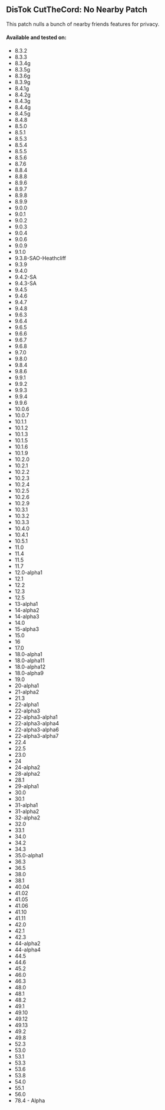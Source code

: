 ## DisTok CutTheCord: No Nearby Patch

This patch nulls a bunch of nearby friends features for privacy.

#### Available and tested on:
- 8.3.2
- 8.3.3
- 8.3.4g
- 8.3.5g
- 8.3.6g
- 8.3.9g
- 8.4.1g
- 8.4.2g
- 8.4.3g
- 8.4.4g
- 8.4.5g
- 8.4.8
- 8.5.0
- 8.5.1
- 8.5.3
- 8.5.4
- 8.5.5
- 8.5.6
- 8.7.6
- 8.8.4
- 8.8.8
- 8.9.6
- 8.9.7
- 8.9.8
- 8.9.9
- 9.0.0
- 9.0.1
- 9.0.2
- 9.0.3
- 9.0.4
- 9.0.6
- 9.0.9
- 9.1.0
- 9.3.8-SAO-Heathcliff
- 9.3.9
- 9.4.0
- 9.4.2-SA
- 9.4.3-SA
- 9.4.5
- 9.4.6
- 9.4.7
- 9.4.8
- 9.6.3
- 9.6.4
- 9.6.5
- 9.6.6
- 9.6.7
- 9.6.8
- 9.7.0
- 9.8.0
- 9.8.4
- 9.8.6
- 9.9.1
- 9.9.2
- 9.9.3
- 9.9.4
- 9.9.6
- 10.0.6
- 10.0.7
- 10.1.1
- 10.1.2
- 10.1.3
- 10.1.5
- 10.1.6
- 10.1.9
- 10.2.0
- 10.2.1
- 10.2.2
- 10.2.3
- 10.2.4
- 10.2.5
- 10.2.6
- 10.2.9
- 10.3.1
- 10.3.2
- 10.3.3
- 10.4.0
- 10.4.1
- 10.5.1
- 11.0
- 11.4
- 11.5
- 11.7
- 12.0-alpha1
- 12.1
- 12.2
- 12.3
- 12.5
- 13-alpha1
- 14-alpha2
- 14-alpha3
- 14.0
- 15-alpha3
- 15.0
- 16
- 17.0
- 18.0-alpha1
- 18.0-alpha11
- 18.0-alpha12
- 18.0-alpha9
- 19.0
- 20-alpha1
- 21-alpha2
- 21.3
- 22-alpha1
- 22-alpha3
- 22-alpha3-alpha1
- 22-alpha3-alpha4
- 22-alpha3-alpha6
- 22-alpha3-alpha7
- 22.4
- 22.5
- 23.0
- 24
- 24-alpha2
- 28-alpha2
- 28.1
- 29-alpha1
- 30.0
- 30.1
- 31-alpha1
- 31-alpha2
- 32-alpha2
- 32.0
- 33.1
- 34.0
- 34.2
- 34.3
- 35.0-alpha1
- 36.3
- 36.5
- 38.0
- 38.1
- 40.04
- 41.02
- 41.05
- 41.06
- 41.10
- 41.11
- 42.0
- 42.1
- 42.3
- 44-alpha2
- 44-alpha4
- 44.5
- 44.6
- 45.2
- 46.0
- 46.3
- 48.0
- 48.1
- 48.2
- 49.1
- 49.10
- 49.12
- 49.13
- 49.2
- 49.8
- 52.3
- 53.0
- 53.1
- 53.3
- 53.6
- 53.8
- 54.0
- 55.1
- 56.0
- 78.4 - Alpha

